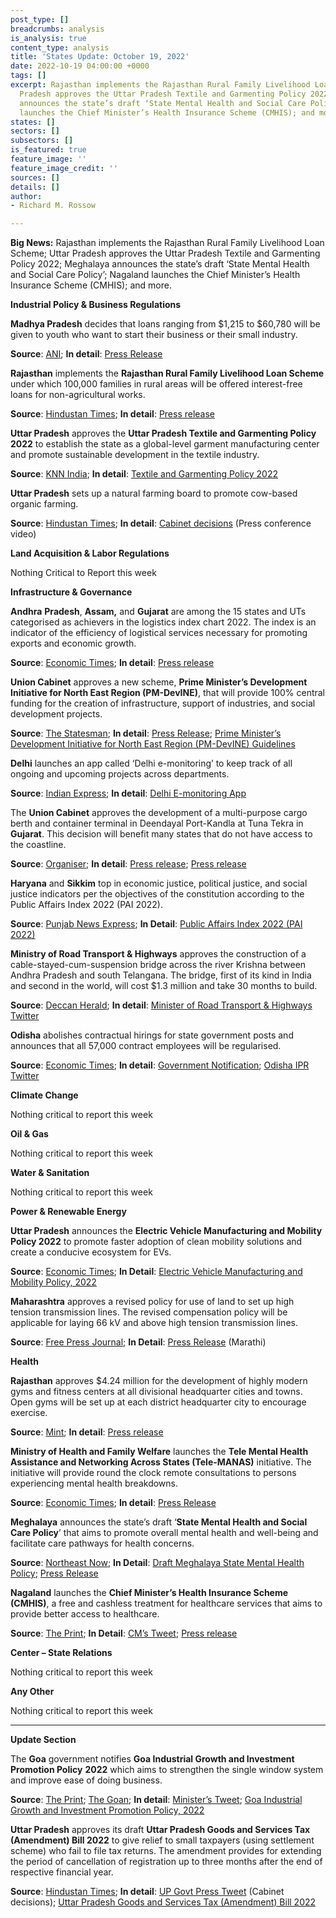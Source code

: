 ```yaml
---
post_type: []
breadcrumbs: analysis
is_analysis: true
content_type: analysis
title: 'States Update: October 19, 2022'
date: 2022-10-19 04:00:00 +0000
tags: []
excerpt: Rajasthan implements the Rajasthan Rural Family Livelihood Loan Scheme; Uttar
  Pradesh approves the Uttar Pradesh Textile and Garmenting Policy 2022; Meghalaya
  announces the state’s draft ‘State Mental Health and Social Care Policy’; Nagaland
  launches the Chief Minister’s Health Insurance Scheme (CMHIS); and more.
states: []
sectors: []
subsectors: []
is_featured: true
feature_image: ''
feature_image_credit: ''
sources: []
details: []
author:
- Richard M. Rossow

---
```

**Big News:** Rajasthan implements the Rajasthan Rural Family Livelihood Loan Scheme; Uttar Pradesh approves the Uttar Pradesh Textile and Garmenting Policy 2022; Meghalaya announces the state’s draft ‘State Mental Health and Social Care Policy’; Nagaland launches the Chief Minister’s Health Insurance Scheme (CMHIS); and more.

**Industrial Policy & Business Regulations**

**Madhya Pradesh** decides that loans ranging from $1,215 to $60,780 will be given to youth who want to start their business or their small industry.

**Source**: [ANI](https://www.aninews.in/news/national/general-news/loans-from-rs-1-lakh-to-rs-50-lakh-will-be-given-under-sant-ravidas-swarozgar-yojana-mp-cm20221012231751/); **In detail**: [Press Release](https://www.mpinfo.org/Home/TodaysNews#DICCI%20will%20lead%20a%20new%20social%20and%20economic%20revolution:%20CM%20Shri%20Chouhan-20221012N375)

**Rajasthan** implements the **Rajasthan Rural Family Livelihood Loan Scheme** under which 100,000 families in rural areas will be offered interest-free loans for non-agricultural works.

**Source**: [Hindustan Times](https://www.hindustantimes.com/cities/jaipur-news/rajasthan-government-implements-rural-livelihood-loan-scheme-101665466266229.html); **In detail**: [Press release](https://dipr.rajasthan.gov.in/press-release-detail/71776/0)

**Uttar Pradesh** approves the **Uttar Pradesh Textile and Garmenting Policy 2022** to establish the state as a global-level garment manufacturing center and promote sustainable development in the textile industry.

**Source**: [KNN India](https://knnindia.co.in/news/newsdetails/state/uttar-pradesh-approves-new-policy-to-promote-textile-sector); **In detail**: [Textile and Garmenting Policy 2022](https://invest.up.gov.in/wp-content/uploads/2022/10/Textile-Garmenting-Policy-2022.pdf)

**Uttar Pradesh** sets up a natural farming board to promote cow-based organic farming.

**Source**: [Hindustan Times](https://www.hindustantimes.com/cities/lucknow-news/uttar-pradesh-cabinet-decisions-natural-farming-board-free-distribution-of-seeds-get-nod-101665682245253.html); **In detail**: [Cabinet decisions](https://twitter.com/UPGovt/status/1580458891116441600) (Press conference video)

**Land Acquisition & Labor Regulations**

Nothing Critical to Report this week

**Infrastructure & Governance**

**Andhra** **Pradesh**, **Assam,** and **Gujarat** are among the 15 states and UTs categorised as achievers in the logistics index chart 2022. The index is an indicator of the efficiency of logistical services necessary for promoting exports and economic growth.

**Source**: [Economic Times](https://economictimes.indiatimes.com/news/economy/indicators/15-states-among-achievers-in-logistics-performance-index-2022-dpiit-report/articleshow/94831186.cms); **In detail**: [Press release](https://pib.gov.in/PressReleasePage.aspx?PRID=1867442)

**Union Cabinet** approves a new scheme, **Prime Minister’s Development Initiative for North East Region (PM-DevINE)**, that will provide 100% central funding for the creation of infrastructure, support of industries, and social development projects.

**Source**: [The Statesman](https://www.thestatesman.com/india/cabinet-approves-new-scheme-prime-ministers-development-initiative-for-north-east-region-1503120515.html); **In detail**: [Press Release](https://pib.gov.in/PressReleasePage.aspx?PRID=1867079); [Prime Minister’s Development Initiative for North East Region (PM-DevINE) Guidelines](https://mdoner.gov.in/contentimages/files/PM-DevINE%20Guidelines.pdf)

**Delhi** launches an app called ‘Delhi e-monitoring’ to keep track of all ongoing and upcoming projects across departments.

**Source**: [Indian Express](https://indianexpress.com/article/cities/delhi/delhi-govt-app-upcoming-projects-8201471/); **In detail**: [Delhi E-monitoring App](https://play.google.com/store/apps/details?id=com.calibre.pwd_monitoring_app)

The **Union Cabinet** approves the development of a multi-purpose cargo berth and container terminal in Deendayal Port-Kandla at Tuna Tekra in **Gujarat**. This decision will benefit many states that do not have access to the coastline.

**Source**: [Organiser](https://organiser.org/2022/10/13/96494/bharat/multi-purpose-cargo-berth-and-container-terminal-in-deendayal-port-in-gujarat-will-benefit-many-states-pm-modi/); **In detail**: [Press release](https://pib.gov.in/PressReleaseIframePage.aspx?PRID=1867078); [Press release](https://pib.gov.in/PressReleaseIframePage.aspx?PRID=1867074)

**Haryana** and **Sikkim** top in economic justice, political justice, and social justice indicators per the objectives of the constitution according to the Public Affairs Index 2022 (PAI 2022).

**Source**: [Punjab News Express](https://www.punjabnewsexpress.com/news/news/haryana-sikkim-states-top-in-economic-political-social-justice-indicators-pac-study-186571); **In Detail**: [Public Affairs Index 2022 (PAI 2022)](https://forms.clickup.com/603987/p/f/jduk-9264/7GJNZIC3F3HNS89ZM7/pai-2022-full-report-pdf)

**Ministry of Road Transport & Highways** approves the construction of a cable-stayed-cum-suspension bridge across the river Krishna between Andhra Pradesh and south Telangana. The bridge, first of its kind in India and second in the world, will cost $1.3 million and take 30 months to build.

**Source**: [Deccan Herald](https://www.deccanherald.com/national/south/centre-announces-iconic-bridge-on-krishna-to-connect-andhra-telangana-1153706.html); **In detail**: [Minister of Road Transport & Highways Twitter](https://twitter.com/nitin_gadkari/status/1580529530623492096)

**Odisha** abolishes contractual hirings for state government posts and announces that all 57,000 contract employees will be regularised.

**Source**: [Economic Times](https://economictimes.indiatimes.com/news/india/odisha-to-regularise-57000-contract-employees-abolish-contractual-hirings-in-state-govt/articleshow/94884338.cms); **In detail**: [Government Notification](https://odishabytes.com/wp-content/uploads/2022/10/Contractual-Recruitment-abolished.pdf); [Odisha IPR Twitter](https://twitter.com/IPR_Odisha/status/1581272342847946753)

**Climate Change**

Nothing critical to report this week

**Oil & Gas**

Nothing critical to report this week

**Water & Sanitation**

Nothing critical to report this week

**Power & Renewable Energy**

**Uttar Pradesh** announces the **Electric Vehicle Manufacturing and Mobility Policy 2022** to promote faster adoption of clean mobility solutions and create a conducive ecosystem for EVs.

**Source**: [Economic Times](https://economictimes.indiatimes.com/industry/renewables/up-announces-new-ev-policy-offers-incentives-to-buyers-manufacturers/articleshow/94836100.cms); **In Detail**: [Electric Vehicle Manufacturing and Mobility Policy, 2022](https://invest.up.gov.in/wp-content/themes/investup/pdf/EV_Policy-2022.pdf)

**Maharashtra** approves a revised policy for use of land to set up high tension transmission lines. The revised compensation policy will be applicable for laying 66 kV and above high tension transmission lines.

**Source**: [Free Press Journal](https://www.freepressjournal.in/mumbai/maharashtra-revises-compensation-policy-to-boost-augmentation-of-transmission-capacity); **In Detail**: [Press Release](https://www.maharashtra.gov.in/Site/upload/CabinetDecision/Marathi/12-10-2022%20Cabinet%20Decision%20(Meeting%20No.14).pdf) (Marathi)

**Health**

**Rajasthan** approves $4.24 million for the development of highly modern gyms and fitness centers at all divisional headquarter cities and towns. Open gyms will be set up at each district headquarter city to encourage exercise.

**Source**: [Mint](https://www.livemint.com/news/india/rajasthan-govt-to-open-gyms-fitness-centres-in-all-district-approves-rs-35-crore-cmashok-gehlot-11665821608041.html); **In detail**: [Press release](https://dipr.rajasthan.gov.in/press-release-detail/72329/0)

**Ministry of Health and Family Welfare** launches the **Tele Mental Health Assistance and Networking Across States (Tele-MANAS)** initiative. The initiative will provide round the clock remote consultations to persons experiencing mental health breakdowns.

**Source**: [Economic Times](https://government.economictimes.indiatimes.com/news/healthcare/tele-manas-launched-for-mental-health-assistance-and-networking-across-states/94780602); **In detail**: [Press Release](https://pib.gov.in/PressReleaseIframePage.aspx?PRID=1866498#:\~:text=A%20toll%2Dfree%2C%2024%2F,%2D800%2D91%2D4416.)

**Meghalaya** announces the state’s draft ‘**State Mental Health and Social Care Policy**’ that aims to promote overall mental health and well-being and facilitate care pathways for health concerns.

**Source**: [Northeast Now](https://nenow.in/north-east-news/meghalaya/meghalaya-govt-announces-first-ever-mental-health-and-social-care-policy.html); **In Detail**: [Draft Meghalaya State Mental Health Policy](https://meghealth.gov.in/docs/Draft%20Meghalaya%20State%20Mental%20Health%20Policy%20(Oct%2010,%202022).pdf); [Press Release](https://meghalaya.gov.in/press/content/43377)

**Nagaland** launches the **Chief Minister’s Health Insurance Scheme (CMHIS)**, a free and cashless treatment for healthcare services that aims to provide better access to healthcare.

**Source**: [The Print](https://theprint.in/india/nagaland-cm-launches-chief-ministers-health-insurance-scheme/1168507/); **In Detail**: [CM’s Tweet](https://twitter.com/MyGovNagaland/status/1581222720360304640?); [Press release](https://ipr.nagaland.gov.in/nagaland-launches-chief-ministers-health-insurance-scheme)

**Center – State Relations**

Nothing critical to report this week

**Any Other**

Nothing critical to report this week

***

**Update Section**

The **Goa** government notifies **Goa Industrial Growth and Investment Promotion Policy** **2022** which aims to strengthen the single window system and improve ease of doing business.

**Source**: [The Print](https://theprint.in/india/goa-govt-unveils-draft-industrial-policy-to-strengthen-single-window-system/999512/); [The Goan](https://www.thegoan.net/goa-news/new-industrial-policy-eyes-creation-of-30000-jobs/90221.html); **In detail**: [Minister’s Tweet](https://twitter.com/MauvinGodinho/status/1537355616754159616); [Goa Industrial Growth and Investment Promotion Policy, 2022](https://goaprintingpress.gov.in/downloads/2223/2223-28-SI-OG-0.pdf)

**Uttar Pradesh** approves its draft **Uttar Pradesh Goods and Services Tax (Amendment) Bill 2022** to give relief to small taxpayers (using settlement scheme) who fail to file tax returns. The amendment provides for extending the period of cancellation of registration up to three months after the end of respective financial year.

**Source**: [Hindustan Times](https://www.hindustantimes.com/cities/lucknow-news/uttar-pradesh-cabinet-approves-amendment-to-up-gst-act-101662488015599.html); **In detail**: [UP Govt Press Tweet](https://twitter.com/UPGovt/status/1567037665467572225) (Cabinet decisions); [Uttar Pradesh Goods and Services Tax (Amendment) Bill 2022](https://comtax.up.nic.in/GSThome/en/notification/2022-23/English/Noti_no_497_29092022_Eng.pdf)
